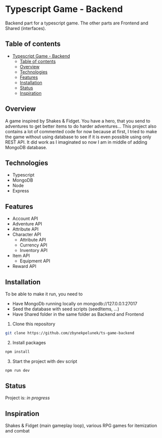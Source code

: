 # Typescript Game - Backend

Backend part for a typescript game. The other parts are Frontend and Shared (interfaces).

## Table of contents

- [Typescript Game - Backend](#typescript-game---backend)
  - [Table of contents](#table-of-contents)
  - [Overview](#overview)
  - [Technologies](#technologies)
  - [Features](#features)
  - [Installation](#installation)
  - [Status](#status)
  - [Inspiration](#inspiration)

## Overview

A game inspired by Shakes & Fidget. You have a hero, that you send to adventures to get better items to do harder adventures...
This project also contains a lot of commented code for now because at first, I tried to make the game without using database to see if it is even possible using only REST API. It did work as I imaginated so now I am in middle of adding MongoDB database.

## Technologies

- Typescript
- MongoDB
- Node
- Express

## Features

- Account API
- Adventure API
- Attribute API
- Character API
  - Attribute API
  - Currency API
  - Inventory API
- Item API
  - Equipment API
- Reward API

## Installation

To be able to make it run, you need to

- Have MongoDb running locally on mongodb://127.0.0.1:27017
- Seed the database with seed scripts (seedItems, ...)
- Have Shared folder in the same folder as Backend and Frontend

1. Clone this repository

```bash
git clone https://github.com/zbynekpelunek/ts-game-backend
```

2. Install packages

```bash
npm install
```

3. Start the project with dev script

```bash
npm run dev
```

## Status

Project is: _in progress_

## Inspiration

Shakes & Fidget (main gameplay loop), various RPG games for itemization and combat
